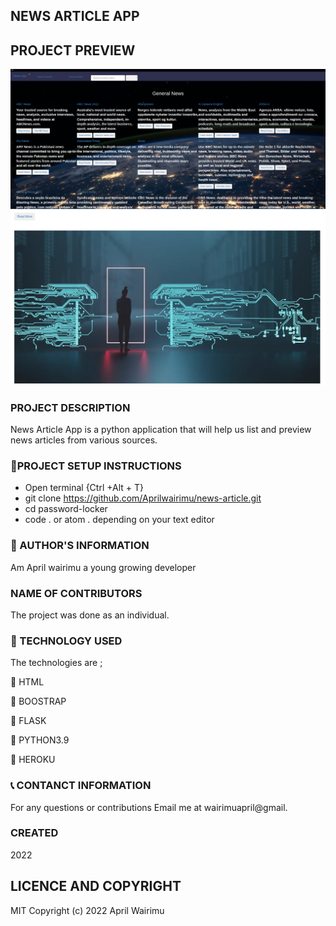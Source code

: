 ## NEWS ARTICLE APP

## PROJECT PREVIEW

![NEWS ARTICLE APP](./app/static/images/Screenshot%20A.png)
![NEWS ARTICLE APP](./app/static/images/Screenshot%20from%20B.png)


### PROJECT DESCRIPTION

News Article App is a python application that will help us list and preview news articles from various sources.


### :pushpin:PROJECT SETUP INSTRUCTIONS

- Open terminal {Ctrl +Alt + T}
- git clone https://github.com/Aprilwairimu/news-article.git
- cd password-locker
- code . or atom . depending on your text editor

### :information_desk_person: AUTHOR'S INFORMATION

Am April wairimu a young growing developer

### NAME OF CONTRIBUTORS

The project was done as an individual.


### :pushpin: TECHNOLOGY USED

The technologies are ;

:small_blue_diamond: HTML

:small_blue_diamond: BOOSTRAP

:small_blue_diamond: FLASK

:small_blue_diamond: PYTHON3.9

:small_blue_diamond: HEROKU

### :telephone_receiver: CONTANCT INFORMATION

For any questions or contributions Email me at wairimuapril@gmail.

### CREATED

2022

## LICENCE AND COPYRIGHT

MIT Copyright (c) 2022 April Wairimu
